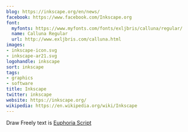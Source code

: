 ```yaml
---
blog: https://inkscape.org/en/news/
facebook: https://www.facebook.com/Inkscape.org
font:
  myfonts: https://www.myfonts.com/fonts/exljbris/calluna/regular/
  name: Calluna Regular
  url: http://www.exljbris.com/calluna.html
images:
- inkscape-icon.svg
- inkscape-ar21.svg
logohandle: inkscape
sort: inkscape
tags:
- graphics
- software
title: Inkscape
twitter: inkscape
website: https://inkscape.org/
wikipedia: https://en.wikipedia.org/wiki/Inkscape
---
```


Draw Freely text is [Euphoria Script](https://fonts.google.com/specimen/Euphoria+Script)
